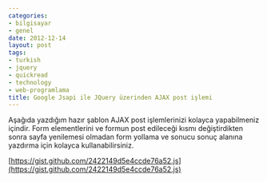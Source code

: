 ```yaml
---
categories:
- bilgisayar
- genel
date: 2012-12-14
layout: post
tags:
- turkish
- jquery
- quickread
- technology
- web-programlama
title: Google Jsapi ile JQuery üzerinden AJAX post işlemi
---
```


Aşağıda yazdığım hazır şablon AJAX post işlemlerinizi kolayca yapabilmeniz içindir. Form elementlerini ve formun post edileceği kısmı değiştirdikten sonra sayfa yenilemesi olmadan form yollama ve sonucu sonuç alanına yazdırma için kolayca kullanabilirsiniz.  
  
[https://gist.github.com/2422149d5e4ccde76a52.js](https://gist.github.com/2422149d5e4ccde76a52.js)
